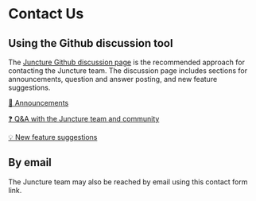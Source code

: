 <style>
    .markdown-section a { 
        color: reset;
        text-decoration: none;
    }
</style>

# Contact Us

## Using the Github discussion tool

The [Juncture Github discussion page](https://github.com/juncture-digital/juncture/discussions) is the recommended approach for contacting the Juncture team.  The discussion page includes sections for announcements, question and answer posting, and new feature suggestions.

[📣 Announcements](https://github.com/juncture-digital/juncture/discussions/categories/announcements)

[❓ Q&A with the Juncture team and community](https://github.com/juncture-digital/juncture/discussions/categories/q-a)

[💡 New feature suggestions](https://github.com/juncture-digital/juncture/discussions/categories/ideas)

## By email

The Juncture team may also be reached by email using this <ve-contact contact="labs@ithaka.org" title="Contact the Juncture Team" subject="Juncture Contact Form">contact form link</ve-contact>.

